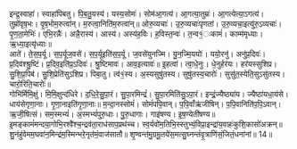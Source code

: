 

  
इन्द्र॒स्वाहा॑। स्वाहा॑पिबतु। पि॒ब॒तु॒यस्य॑। यस्य॒सोमः॑। सोम॑आ॒गत्य॑। आ॒गत्या॒तुम्रः॑। आ॒गत्येत्या॒ऽगत्य॑। तुम्रो॑वृष॒भः। वृ॒ष॒भोम॒रुत्वा॑न्। म॒रुत्वा॒निति॑म॒रुत्वा॑न्॥ ओरु॒व्यचाः॑। उ॒रु॒व्यचाः॑पृणतां। उ॒रु॒व्यचा॒इत्यु॑रु॒ऽव्यचाः॑। पृ॒ण॒ता॒मेभिः॑। एभि॒रन्नैः॑। अन्नै॒रास्य॑। आस्य॑। अस्य॑ह॒विः। ह॒विस्त॒न्वः॑। त॒न्व१॒॑ःकामं॑। काम्म॑मृध्याः। ऋ॒ध्या॒इत्यृ॑ध्याः॥  
आते॑। ते॒स॒प॒र्यू। स॒प॒र्यूज॒वसे॑। स॒प॒र्यूइति॑स॒प॒र्यू। ज॒वसे॑युनज्मि। यु॒न॒ज्मि॒ययोः॑। ययो॒रनु॑। अनु॑प्र॒दिवः॑। प्र॒दिव॑श्श्रु॒ष्टिं। प्र॒दिव॒इति॑प्र॒ऽदिवः॑। श्रु॒ष्टिमावः॑। आव॒इत्यावः॑॥ इ॒हत्वा॑। त्वा॒धे॒नुः। धे॒नुर्हर॑यः। हर॑यस्सुशिप्र। सु॒शि॒प्र॒पिब॑। सु॒शि॒प्रेति॑सुऽशिप्र। पिबा॒तु। त्व॑१॒॑स्य। अ॒स्यसुषु॑तस्य। सुषु॑तस्य॒चारोः॑। सुसु॑त॒स्येति॒सुऽसु॑तस्य। चारो॒रिति॒चारोः॑॥  
गोभि॑र्मिमि॒क्षुं। मि॒मि॒क्षुन्द॑धिरे। द॒धि॒रे॒सु॒पा॒रं। सु॒पा॒रमिन्द्रं॑। सु॒पा॒रमिति॑सु॒ऽपा॒रं। इन्द्रं॒ज्यैष्ठ्या॑य। ज्यैष्ठा॑यधा॒य॑से। धाय॑सेगृणा॒नाः। गृ॒णा॒नाइति॑गृ॒णा॒नाः॥ म॒न्दा॒नस्सोमं॑। सोमं॑पपि॒वान्। प॒पि॒वाँऋ॑जीषिन्। प॒पि॒वानिति॑प॒पि॒ऽवान्। ऋ॒जी॒षित्सं। सम॒स्मभ्यं॑। अ॒स्मभ्यं॑पुरु॒धाः। पु॒रु॒धागाः। गाइ॑षण्य। इ॒ष॒ण्येती॑षण्य॥  
इ॒मङ्कामं॑मन्दया॒गोभि॒रश्वै॑श्च॒न्द्रव॑ता॒राध॑साप॒प्रथ॑च्च। स्व॒र्यवो॑म॒तिभि॒स्स्तुभ्यं॒विप्रा॒इन्द्रा॑य॒वाहः॑कुशि॒कासो॑अक्रन्॥  
शु॒नंहु॑वेमम॒घवा॑न॒मिन्द्र॑म॒स्मिन्भरे॒नृत॑मं॒वाज॑सातौ॥ शृ॒ण्वन्त॑मु॒ग्रमू॒तये॑स॒मत्सु॒घ्नन्तं॑वृ॒त्राणि॑सं॒जितं॒धना॑नां॥ 14॥  

